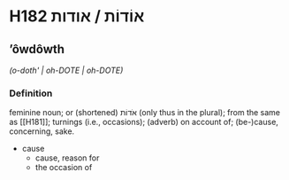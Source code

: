 # H182 אוֹדוֹת / אודות

## ʼôwdôwth

_(o-doth' | oh-DOTE | oh-DOTE)_

### Definition

feminine noun; or (shortened) אֹדוֹת (only thus in the plural); from the same as [[H181]]; turnings (i.e., occasions); (adverb) on account of; (be-)cause, concerning, sake.

- cause
    - cause, reason for
    - the occasion of
